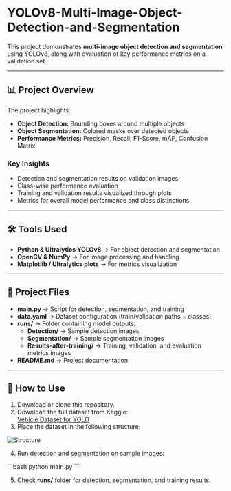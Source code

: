# YOLOv8-Multi-Image-Object-Detection-and-Segmentation

This project demonstrates **multi-image object detection and segmentation** using YOLOv8, along with evaluation of key performance metrics on a validation set.

---

## 📊 Project Overview

The project highlights:

- **Object Detection:** Bounding boxes around multiple objects  
- **Object Segmentation:** Colored masks over detected objects  
- **Performance Metrics:** Precision, Recall, F1-Score, mAP, Confusion Matrix  

### Key Insights

- Detection and segmentation results on validation images  
- Class-wise performance evaluation  
- Training and validation results visualized through plots  
- Metrics for overall model performance and class distinctions  

---

## 🛠 Tools Used

- **Python & Ultralytics YOLOv8** → For object detection and segmentation  
- **OpenCV & NumPy** → For image processing and handling  
- **Matplotlib / Ultralytics plots** → For metrics visualization  

---

## 📂 Project Files

- **main.py** → Script for detection, segmentation, and training  
- **data.yaml** → Dataset configuration (train/validation paths + classes)  
- **runs/** → Folder containing model outputs:  
  - **Detection/** → Sample detection images  
  - **Segmentation/** → Sample segmentation images  
  - **Results-after-training/** → Training, validation, and evaluation metrics images  
- **README.md** → Project documentation  

---

## 🚀 How to Use

1. Download or clone this repository.  
2. Download the full dataset from Kaggle:  
   [Vehicle Dataset for YOLO](https://www.kaggle.com/datasets/nadinpethiyagoda/vehicle-dataset-for-yolo)
3. Place the dataset in the following structure:

![Structure](Dataset-Structure(2).png)

4. Run detection and segmentation on sample images:

\`\`\`bash
python main.py
\`\`\`

5. Check **runs/** folder for detection, segmentation, and training results.

